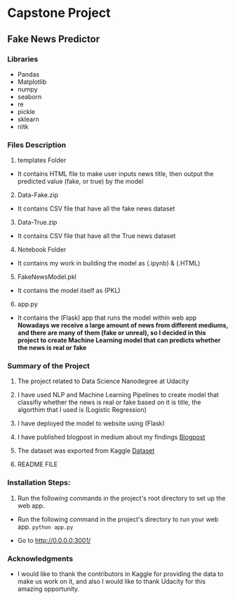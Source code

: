 # Capstone Project

## Fake News Predictor

### Libraries

- Pandas
- Matplotlib
- numpy
- seaborn
- re
- pickle
- sklearn
- nltk


### Files Description

1. templates Folder

- It contains HTML file to make user inputs news title, then output the predicted value (fake, or true) by the model

2.  Data-Fake.zip

- It contains CSV file that have all the fake news dataset

3.  Data-True.zip

- It contains CSV file that have all the True news dataset

4. Notebook Folder

- It contains my work in building the model as (.ipynb) & (.HTML)

5. FakeNewsModel.pkl

- It contains the model itself as (PKL)

6. app.py

- It contains the (Flask) app that runs the model within web app
  **Nowadays we receive a large amount of news from different mediums, and there are many of them (fake or unreal), so I decided in this project to create Machine Learning model that can predicts whether the news is real or fake**

### Summary of the Project

1. The project related to Data Science Nanodegree at Udacity
2. I have used NLP and Machine Learning Pipelines to create model that classifiy whether the news is real or fake based on it is title, the algorthim that I used is (Logistic Regression)
3. I have deployed the model to website using (Flask)
4. I have published blogpost in medium about my findings [Blogpost](https://hamadalassafi.medium.com/fake-news-predictor-25d130592f87)
5. The dataset was exported from Kaggle [Dataset](https://www.kaggle.com/clmentbisaillon/fake-and-real-news-dataset)

6. README FILE

### Installation Steps:

1. Run the following commands in the project's root directory to set up the web app.

- Run the following command in the project's directory to run your web app.
  `python app.py`

- Go to http://0.0.0.0:3001/

### Acknowledgments

- I would like to thank the contributors in Kaggle for providing the data to make us work on it, and also I would like to thank Udacity for this amazing opportunity.
